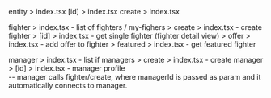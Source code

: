 entity > index.tsx
            [id] > index.tsx
        create > index.tsx

fighter > index.tsx - list of fighters / my-fighers
        > create > index.tsx - create fighter
        > [id] > index.tsx - get single fighter (fighter detail view)
               > offer > index.tsx - add offer to fighter
        > featured > index.tsx - get featured fighter    


manager > index.tsx - list if managers
        > create > index.tsx - create manager
        > [id] > index.tsx - manager profile        
        -- manager calls fighter/create, where managerId is passed as param and it automatically connects to manager.


